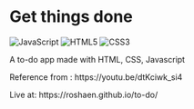 # Get things done

![JavaScript](https://img.shields.io/badge/-JavaScript-%23F7DF1C?style=for-the-badge&logo=javascript&logoColor=000000&labelColor=%23F7DF1C&color=%23FFCE5A)
![HTML5](https://img.shields.io/badge/-HTML5-%23E44D27?style=for-the-badge&logo=html5&logoColor=ffffff)
![CSS3](https://img.shields.io/badge/-CSS3-%231572B6?style=for-the-badge&logo=css3)

<p> A to-do app made with HTML, CSS, Javascript </p>
<p> Reference from : https://youtu.be/dtKciwk_si4 </p>
Live at:  https://roshaen.github.io/to-do/

